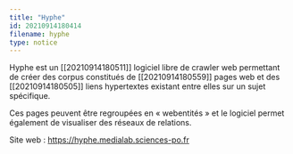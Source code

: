 ```yaml
---
title: "Hyphe"
id: 20210914180414
filename: hyphe
type: notice
---
```


Hyphe est un [[20210914180511]] logiciel libre de crawler web permettant de créer des corpus constitués de [[20210914180559]] pages web et des [[20210914180505]] liens hypertextes existant entre elles sur un sujet spécifique.

Ces pages peuvent être regroupées en « webentités » et le logiciel permet également de visualiser des réseaux de relations.

Site web : <https://hyphe.medialab.sciences-po.fr>

